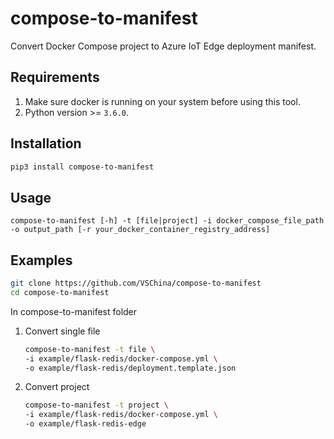 # compose-to-manifest
Convert Docker Compose project to Azure IoT Edge deployment manifest.

## Requirements
1. Make sure docker is running on your system before using this tool.
2. Python version >= `3.6.0`.
## Installation
```bash
pip3 install compose-to-manifest
```


## Usage
```
compose-to-manifest [-h] -t [file|project] -i docker_compose_file_path -o output_path [-r your_docker_container_registry_address]
```

## Examples
```bash
git clone https://github.com/VSChina/compose-to-manifest
cd compose-to-manifest
```
In compose-to-manifest folder  
1. Convert single file
    ```bash
    compose-to-manifest -t file \
    -i example/flask-redis/docker-compose.yml \
    -o example/flask-redis/deployment.template.json
    ```
2. Convert project
    ```bash
    compose-to-manifest -t project \
    -i example/flask-redis/docker-compose.yml \
    -o example/flask-redis-edge
    ```
